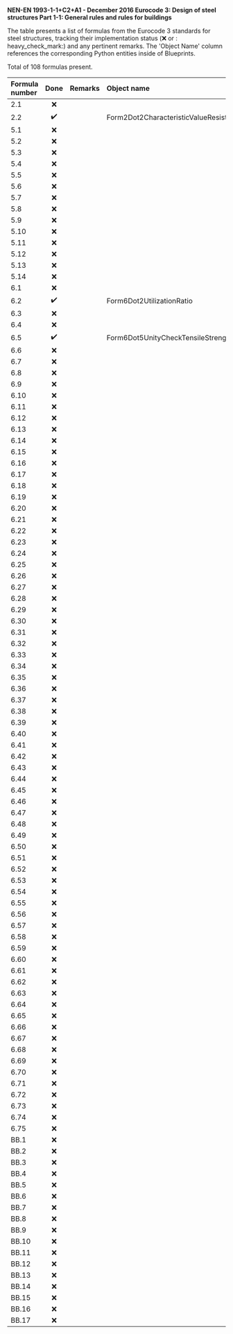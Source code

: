 **NEN-EN 1993-1-1+C2+A1 - December 2016
Eurocode 3: Design of steel structures
Part 1-1: General rules and rules for buildings**

The table presents a list of formulas from the Eurocode 3 standards for steel structures, tracking their implementation status (:x: or :
heavy_check_mark:) and any pertinent remarks. The 'Object Name' column references the corresponding Python entities inside of Blueprints.

Total of 108 formulas present.

| Formula number |        Done        | Remarks | Object name                            |
|:---------------|:------------------:|:--------|:---------------------------------------|
| 2.1            |        :x:         |         |                                        |
| 2.2            | :heavy_check_mark: |         | Form2Dot2CharacteristicValueResistance |
| 5.1            |        :x:         |         |                                        |
| 5.2            |        :x:         |         |                                        |
| 5.3            |        :x:         |         |                                        |
| 5.4            |        :x:         |         |                                        |
| 5.5            |        :x:         |         |                                        |
| 5.6            |        :x:         |         |                                        |
| 5.7            |        :x:         |         |                                        |
| 5.8            |        :x:         |         |                                        |
| 5.9            |        :x:         |         |                                        |
| 5.10           |        :x:         |         |                                        |
| 5.11           |        :x:         |         |                                        |
| 5.12           |        :x:         |         |                                        |
| 5.13           |        :x:         |         |                                        |
| 5.14           |        :x:         |         |                                        |
| 6.1            |        :x:         |         |                                        |
| 6.2            | :heavy_check_mark: |         | Form6Dot2UtilizationRatio              |
| 6.3            |        :x:         |         |                                        |
| 6.4            |        :x:         |         |                                        |
| 6.5            | :heavy_check_mark: |         | Form6Dot5UnityCheckTensileStrength     |
| 6.6            |        :x:         |         |                                        |
| 6.7            |        :x:         |         |                                        |
| 6.8            |        :x:         |         |                                        |
| 6.9            |        :x:         |         |                                        |
| 6.10           |        :x:         |         |                                        |
| 6.11           |        :x:         |         |                                        |
| 6.12           |        :x:         |         |                                        |
| 6.13           |        :x:         |         |                                        |
| 6.14           |        :x:         |         |                                        |
| 6.15           |        :x:         |         |                                        |
| 6.16           |        :x:         |         |                                        |
| 6.17           |        :x:         |         |                                        |
| 6.18           |        :x:         |         |                                        |
| 6.19           |        :x:         |         |                                        |
| 6.20           |        :x:         |         |                                        |
| 6.21           |        :x:         |         |                                        |
| 6.22           |        :x:         |         |                                        |
| 6.23           |        :x:         |         |                                        |
| 6.24           |        :x:         |         |                                        |
| 6.25           |        :x:         |         |                                        |
| 6.26           |        :x:         |         |                                        |
| 6.27           |        :x:         |         |                                        |
| 6.28           |        :x:         |         |                                        |
| 6.29           |        :x:         |         |                                        |
| 6.30           |        :x:         |         |                                        |
| 6.31           |        :x:         |         |                                        |
| 6.32           |        :x:         |         |                                        |
| 6.33           |        :x:         |         |                                        |
| 6.34           |        :x:         |         |                                        |
| 6.35           |        :x:         |         |                                        |
| 6.36           |        :x:         |         |                                        |
| 6.37           |        :x:         |         |                                        |
| 6.38           |        :x:         |         |                                        |
| 6.39           |        :x:         |         |                                        |
| 6.40           |        :x:         |         |                                        |
| 6.41           |        :x:         |         |                                        |
| 6.42           |        :x:         |         |                                        |
| 6.43           |        :x:         |         |                                        |
| 6.44           |        :x:         |         |                                        |
| 6.45           |        :x:         |         |                                        |
| 6.46           |        :x:         |         |                                        |
| 6.47           |        :x:         |         |                                        |
| 6.48           |        :x:         |         |                                        |
| 6.49           |        :x:         |         |                                        |
| 6.50           |        :x:         |         |                                        |
| 6.51           |        :x:         |         |                                        |
| 6.52           |        :x:         |         |                                        |
| 6.53           |        :x:         |         |                                        |
| 6.54           |        :x:         |         |                                        |
| 6.55           |        :x:         |         |                                        |
| 6.56           |        :x:         |         |                                        |
| 6.57           |        :x:         |         |                                        |
| 6.58           |        :x:         |         |                                        |
| 6.59           |        :x:         |         |                                        |
| 6.60           |        :x:         |         |                                        |
| 6.61           |        :x:         |         |                                        |
| 6.62           |        :x:         |         |                                        |
| 6.63           |        :x:         |         |                                        |
| 6.64           |        :x:         |         |                                        |
| 6.65           |        :x:         |         |                                        |
| 6.66           |        :x:         |         |                                        |
| 6.67           |        :x:         |         |                                        |
| 6.68           |        :x:         |         |                                        |
| 6.69           |        :x:         |         |                                        |
| 6.70           |        :x:         |         |                                        |
| 6.71           |        :x:         |         |                                        |
| 6.72           |        :x:         |         |                                        |
| 6.73           |        :x:         |         |                                        |
| 6.74           |        :x:         |         |                                        |
| 6.75           |        :x:         |         |                                        |
| BB.1           |        :x:         |         |                                        |
| BB.2           |        :x:         |         |                                        |
| BB.3           |        :x:         |         |                                        |
| BB.4           |        :x:         |         |                                        |
| BB.5           |        :x:         |         |                                        |
| BB.6           |        :x:         |         |                                        |
| BB.7           |        :x:         |         |                                        |
| BB.8           |        :x:         |         |                                        |
| BB.9           |        :x:         |         |                                        |
| BB.10          |        :x:         |         |                                        |
| BB.11          |        :x:         |         |                                        |
| BB.12          |        :x:         |         |                                        |
| BB.13          |        :x:         |         |                                        |
| BB.14          |        :x:         |         |                                        |
| BB.15          |        :x:         |         |                                        |
| BB.16          |        :x:         |         |                                        |
| BB.17          |        :x:         |         |                                        |
